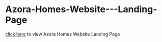 # Azora-Homes-Website---Landing-Page
[click here](https://github.com/Chukajoseph99/Azora-Homes-Website---Landing-Page/settings/pages#:~:text=https%3A//chukajoseph99.github.io/Azora-Homes-Website---Landing-Page/) to view Azora Homes Website Landing Page
